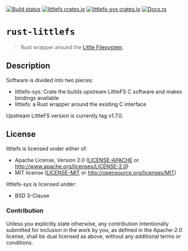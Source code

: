 [![Build status](https://travis-ci.org/brandonedens/rust-littlefs.svg?branch=master)](https://travis-ci.org/brandonedens/rust-littlefs)
[![littlefs crates.io](https://img.shields.io/crates/v/littlefs.svg)](https://crates.io/crates/littlefs)
[![littlefs-sys crates.io](https://img.shields.io/crates/v/littlefs-sys.svg)](https://crates.io/crates/littlefs-sys)
[![Docs.rs](https://docs.rs/littlefs/badge.svg)](https://docs.rs/littlefs)

# `rust-littlefs`

> Rust wrapper around the [Little Filesystem](https://github.com/ARMmbed/littlefs).

## Description

Software is divided into two pieces:

- littlefs-sys: Crate the builds upstream LittleFS C software and makes bindings available
- littlefs: a Rust wrapper around the existing C interface

Upstream LittleFS version is currently tag v1.7.0.

## License

littlefs is licensed under either of:

- Apache License, Version 2.0 ([LICENSE-APACHE](LICENSE-APACHE) or
  http://www.apache.org/licenses/LICENSE-2.0)
- MIT license ([LICENSE-MIT](LICENSE-MIT) or http://opensource.org/licenses/MIT)

littlefs-sys is licensed under:

- BSD 3-Clause

### Contribution

Unless you explicitly state otherwise, any contribution intentionally submitted
for inclusion in the work by you, as defined in the Apache-2.0 license, shall be
dual licensed as above, without any additional terms or conditions.
